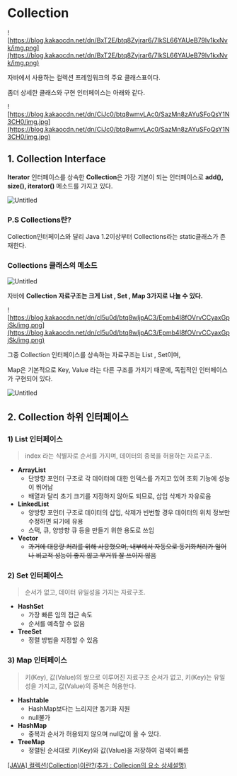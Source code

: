 # Collection

![https://blog.kakaocdn.net/dn/BxT2E/btq8Zvjrar6/7IkSL66YAUeB79lv1kxNvk/img.png](https://blog.kakaocdn.net/dn/BxT2E/btq8Zvjrar6/7IkSL66YAUeB79lv1kxNvk/img.png)

자바에서 사용하는 컬렉션 프레임워크의 주요 클래스표이다.

좀더 상세한 클래스와 구현 인터페이스는 아래와 같다.

![https://blog.kakaocdn.net/dn/CiJc0/btq8wmvLAc0/SazMn8zAYuSFoQsY1N3CH0/img.jpg](https://blog.kakaocdn.net/dn/CiJc0/btq8wmvLAc0/SazMn8zAYuSFoQsY1N3CH0/img.jpg)

## 1. Collection Interface

**Iterator** 인터페이스를 상속한 **Collection**은 가장 기본이 되는 인터페이스로 **add(), size(), iterator()** 메소드를 가지고 있다.

![Untitled](Collection%20faf5aacc9b69474e8347cef05a0d8b7b/Untitled.png)

### P.S Collections란?

Collection인터페이스와 달리 Java 1.2이상부터 Collections라는 static클래스가 존재한다.

### Collections 클래스의 메소드

![Untitled](Collection%20faf5aacc9b69474e8347cef05a0d8b7b/Untitled%201.png)

자바에 **Collection** **자료구조는 크게 List , Set , Map 3가지로 나눌 수 있다.**

![https://blog.kakaocdn.net/dn/cl5u0d/btq8wljpAC3/Epmb4I8fOVrvCCyaxGpjSk/img.png](https://blog.kakaocdn.net/dn/cl5u0d/btq8wljpAC3/Epmb4I8fOVrvCCyaxGpjSk/img.png)

그중 Collection 인터페이스를 상속하는 자료구조는 List , Set이며,

Map은 기본적으로 Key, Value 라는 다른 구조를 가지기 때문에, 독립적인 인터페이스가 구현되어 있다.

![Untitled](Collection%20faf5aacc9b69474e8347cef05a0d8b7b/Untitled%202.png)

## 2. Collection 하위 인터페이스

### **1) List 인터페이스**

> index 라는 식별자로 순서를 가지며, 데이터의 중복을 허용하는 자료구조.
> 
- **ArrayList**
    - 단방향 포인터 구조로 각 데이터에 대한 인덱스를 가지고 있어 조회 기능에 성능이 뛰어남
    - 배열과 달리 초기 크기를 지정하지 않아도 되므로, 삽입 삭제가 자유로움
- **LinkedList**
    - 양방향 포인터 구조로 데이터의 삽입, 삭제가 빈번할 경우 데이터의 위치 정보만 수정하면 되기에 유용
    - 스택, 큐, 양방향 큐 등을 만들기 위한 용도로 쓰임
- **Vector**
    - ~~과거에 대용량 처리를 위해 사용했으며, 내부에서 자동으로 동기화처리가 일어나 비교적 성능이 좋지 않고 무거워 잘 쓰이지 않음~~

### **2) Set 인터페이스**

> 순서가 없고, 데이터 유일성을 가지는 자료구조.
> 
- **HashSet**
    - 가장 빠른 임의 접근 속도
    - 순서를 예측할 수 없음
- **TreeSet**
    - 정렬 방법을 지정할 수 있음

### **3) Map 인터페이스**

> 키(Key), 값(Value)의 쌍으로 이루어진 자료구조
순서가 없고, 키(Key)는 유일성을 가지고, 값(Value)의 중복은 허용한다.
> 
- **Hashtable**
    - HashMap보다는 느리지만 동기화 지원
    - null불가
- **HashMap**
    - 중복과 순서가 허용되지 않으며 null값이 올 수 있다.
- **TreeMap**
    - 정렬된 순서대로 키(Key)와 값(Value)을 저장하여 검색이 빠름

[[JAVA] 컬렉션(Collection)이란?(추가 : Collecion의 요소 상세설명)](https://crazykim2.tistory.com/557)